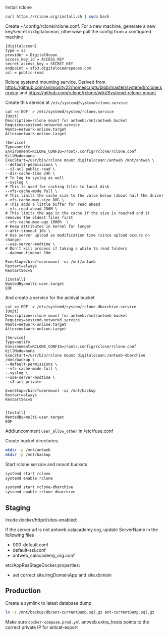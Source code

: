 
Install rclone
```bash
curl https://rclone.org/install.sh | sudo bash
```

Create ~/.config/rclone/rclone.conf. For a new machine, generate a new key/secret in digitalocean,
otherwise pull the config from a configured machine

```
[digitalocean]
type = s3
provider = DigitalOcean
access_key_id = ACCESS_KEY
secret_access_key = SECRET_KEY
endpoint = sfo3.digitaloceanspaces.com
acl = public-read
```

Rclone systemd mounting service. Derived from https://github.com/animosity22/homescripts/blob/master/systemd/rclone.service
and https://github.com/rclone/rclone/wiki/Systemd-rclone-mount

Create this service at `/etc/systemd/system/rclone.service`
```
cat <<'EOF' > /etc/systemd/system/rclone.service
[Unit]
Description=rclone mount for antweb:/mnt/antweb bucket
Requires=systemd-networkd.service
Wants=network-online.target
After=network-online.target

[Service]
Type=notify
Environment=RCLONE_CONFIG=/root/.config/rclone/rclone.conf
KillMode=none
ExecStart=/usr/bin/rclone mount digitalocean:/antweb /mnt/antweb \
--default-permissions \
--s3-acl public-read \
--dir-cache-time 24h \
# To log to syslog as well
--syslog \
# This is used for caching files to local disk
--vfs-cache-mode full \
# This limits the cache size to the value below (about half the drive)
--vfs-cache-max-size 80G \
# This adds a little buffer for read ahead
--vfs-read-ahead 256M \
# This limits the age in the cache if the size is reached and it removes the oldest files first
--vfs-cache-max-age 1000h  \
# Keep attributes in kernel for longer
--attr-timeout 10s \
# Use server upload as modification time (since upload occurs on change)
--use-server-modtime \
# Don't kill process if taking a while to read folders
--daemon-timeout 10m

ExecStop=/bin/fusermount -uz /mnt/antweb
Restart=always
RestartSec=5

[Install]
WantedBy=multi-user.target
EOF
```

And create a service for the achival bucket

```
cat <<'EOF' > /etc/systemd/system/rclone-dbarchive.service
[Unit]
Description=rclone mount for antweb:/mnt/antweb bucket
Requires=systemd-networkd.service
Wants=network-online.target
After=network-online.target

[Service]
Type=notify
Environment=RCLONE_CONFIG=/root/.config/rclone/rclone.conf
KillMode=none
ExecStart=/usr/bin/rclone mount digitalocean:/antweb-dbarchive /mnt/backup \
--default-permissions \
--vfs-cache-mode full \
--syslog \
--use-server-modtime \
--s3-acl private

ExecStop=/bin/fusermount -uz /mnt/backup
Restart=always
RestartSec=5


[Install]
WantedBy=multi-user.target
EOF
```

Add/uncomment `user_allow_other` in /etc/fuse.conf

Create bucket directories
```bash
mkdir -p /mnt/antweb
mkdir -p /mnt/backup
```

Start rclone service and mount buckets
```bash
systemd start rclone
systemd enable rclone

systemd start rclone-dbarchive
systemd enable rclone-dbarchive
```

Staging
---

Inside docker/httpd/sites-enabled:

If the server url is not antweb.calacademy.org, update ServerName in the following files

* 000-default.conf
* default-ssl.conf
* antweb_calacademy_org.conf


etc/AppResStageDocker.properties:
* set correct site.imgDomainApp and site.domain


Production
---

Create a symlink to latest database dump
```bash
ln -s /mnt/backup/db/ant-currentDump.sql.gz ant-currentDump.sql.gz
```

Make sure  `docker-compose.prod.yml` antweb.extra_hosts points to the correct private IP for antcat-export
